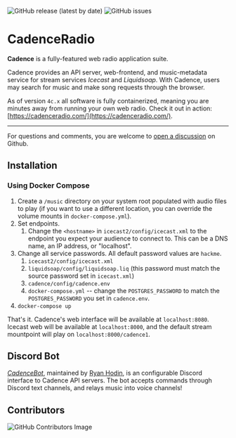 ![GitHub release (latest by date)](https://img.shields.io/github/v/release/kenellorando/cadence?style=flat-square)
![GitHub issues](https://img.shields.io/github/issues/kenellorando/cadence?style=flat-square)

# CadenceRadio

**Cadence** is a fully-featured web radio application suite. 

Cadence provides an API server, web-frontend, and music-metadata service for stream services _Icecast_ and _Liquidsoap_. With Cadence, users may search for music and make song requests through the browser.

As of version `4c.x` all software is fully containerized, meaning you are minutes away from running your own web radio. Check it out in action: [https://cadenceradio.com/](https://cadenceradio.com/).

---

For questions and comments, you are welcome to [open a discussion](https://github.com/kenellorando/cadence/discussions) on Github.


## Installation

### Using Docker Compose

1. Create a `/music` directory on your system root populated with audio files to play (if you want to use a different location, you can override the volume mounts in `docker-compose.yml`).
2. Set endpoints.
   1. Change the `<hostname>` in `icecast2/config/icecast.xml` to the endpoint you expect your audience to connect to. This can be a DNS name, an IP address, or "localhost".
3. Change all service passwords. All default password values are `hackme`.
   1. `icecast2/config/icecast.xml`
   2. `liquidsoap/config/liquidsoap.liq` (this password must match the source password set in `icecast.xml`)
   3. `cadence/config/cadence.env` 
   4. `docker-compose.yml` -- change the `POSTGRES_PASSWORD` to match the `POSTGRES_PASSWORD` you set in `cadence.env`.
4. `docker-compose up`

That's it. Cadence's web interface will be available at `localhost:8080`. Icecast web will be available at `localhost:8000`, and the default stream mountpoint will play on `localhost:8000/cadence1`.

## Discord Bot

_[CadenceBot](https://github.com/za419/CadenceBot/issues)_, maintained by [Ryan Hodin](https://github.com/za419), is an configurable Discord interface to Cadence API servers. The bot accepts commands through Discord text channels, and relays music into voice channels!

## Contributors

![GitHub Contributors Image](https://contrib.rocks/image?repo=kenellorando/cadence)
